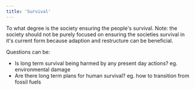 ```yaml
---
title: 'Survival'
---
```


To what degree is the society ensuring the people's survival. Note: the society should not be purely focused on ensuring the societies survival in it's current form because adaption and restructure can be beneficial.

Questions can be:

* Is long term survival being harmed by any present day actions? eg. environmental damage
* Are there long term plans for human survival? eg. how to transition from fossil fuels
